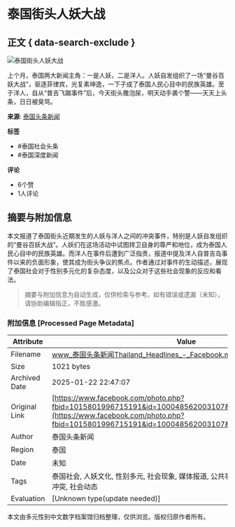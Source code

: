 # 泰国街头人妖大战

## 正文 { data-search-exclude }


![泰国街头人妖大战](https://scontent-sjc3-1.xx.fbcdn.net/v/t39.30808-6/434344224_1015801993381858_8354696019287754017_n.jpg?_nc_cat=108&ccb=1-7&_nc_sid=127cfc&_nc_ohc=sbzvUQIkZMgQ7kNvgGmdBWz&_nc_zt=23&_nc_ht=scontent-sjc3-1.xx&_nc_gid=A3ChxgyMCwarWFLafqDwiQP&oh=00_AYBAa2EWyCAo67tW3YdEC12ObrVHkKj_Qogu80KF8HcD7A&oe=678BD97A)

上个月，泰国两大新闻主角：一是人妖，二是洋人。人妖自发组织了一场“曼谷百妖大战”，驱逐菲律宾，光复素坤逸，一下子成了泰国人民心目中的民族英雄。至于洋人，自从“普吉飞踹事件”后，今天街头撒泡尿，明天动手袭个警——天天上头条，日日被臭骂。

**来源**: [泰国头条新闻](https://www.facebook.com/ThailandHeadlines?__tn__=-UC*F)

**标签**
- #泰国社会头条
- #泰国深度新闻

**评论**
- 6个赞
- 1人评论
<!-- tcd_original_link https://www.facebook.com/photo.php?fbid=1015801996715191&id=100048562003107&set=a.601755051453223 -->


## 摘要与附加信息

<!-- tcd_abstract -->
本文报道了泰国街头近期发生的人妖与洋人之间的冲突事件，特别是人妖自发组织的“曼谷百妖大战”。人妖们在这场活动中试图捍卫自身的尊严和地位，成为泰国人民心目中的民族英雄。而洋人在事件后遭到广泛指责，报道中提及洋人自普吉岛事件以来的负面形象，使其成为街头争议的焦点。作者通过对事件的生动描述，展现了泰国社会对于性别多元化的复杂态度，以及公众对于这些社会现象的反应和看法。
<!-- tcd_abstract_end -->

> 摘要与附加信息为自动生成，仅供检索与参考。如有错误或遗漏（未知），请协助编辑指正，不胜感激。

### 附加信息 [Processed Page Metadata]

| Attribute       | Value                                  |
|-----------------|----------------------------------------|
| Filename        | www_泰国头条新闻Thailand_Headlines_-_Facebook.md                             |
| Size            | 1021 bytes                           |
| Archived Date   | 2025-01-22 22:47:07                             |
| Original Link   | [https://www.facebook.com/photo.php?fbid=1015801996715191&id=100048562003107&set=a.601755051453223](https://www.facebook.com/photo.php?fbid=1015801996715191&id=100048562003107&set=a.601755051453223)                       |
| Author          | 泰国头条新闻                               |
| Region          | 泰国                               |
| Date            | 未知                                 |
| Tags            | 泰国社会, 人妖文化, 性别多元, 社会现象, 媒体报道, 公共事件, 民族英雄, 性别认同, 文化冲突, 社会动态                                 |
| Evaluation            | [Unknown type(update needed)]                                 |
<!-- tcd_table_end -->

本文由多元性别中文数字档案馆归档整理，仅供浏览。版权归原作者所有。
